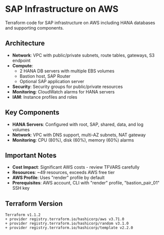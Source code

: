 # SAP Infrastructure on AWS

Terraform code for SAP infrastructure on AWS including HANA databases and supporting components.

## Architecture
- **Network**: VPC with public/private subnets, route tables, gateways, S3 endpoint
- **Compute**: 
  - 2 HANA DB servers with multiple EBS volumes
  - Bastion host, SAP Router
  - Optional SAP application server
- **Security**: Security groups for public/private resources
- **Monitoring**: CloudWatch alarms for HANA servers
- **IAM**: Instance profiles and roles

## Key Components
- **HANA Servers**: Configured with root, SAP, shared, data, and log volumes
- **Network**: VPC with DNS support, multi-AZ subnets, NAT gateway
- **Monitoring**: CPU (80%), disk (60%), memory (60%) alarms

## Important Notes
- **Cost Impact**: Significant AWS costs - review TFVARS carefully
- **Resources**: ~49 resources, exceeds AWS free tier
- **AWS Profile**: Uses "render" profile by default
- **Prerequisites**: AWS account, CLI with "render" profile, "bastion_pair_01" SSH key

## Terraform Version
```
Terraform v1.1.2
+ provider registry.terraform.io/hashicorp/aws v3.71.0
+ provider registry.terraform.io/hashicorp/random v3.1.0
+ provider registry.terraform.io/hashicorp/template v2.2.0
```
